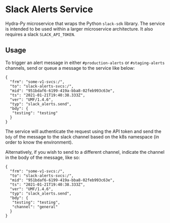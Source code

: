 # Slack Alerts Service

Hydra-Py microservice that wraps the Python `slack-sdk` library. The service is intended to be used within a larger microservice architecture. It also requires a slack `SLACK_API_TOKEN`.


## Usage
To trigger an alert message in either `#production-alerts` or `#staging-alerts` channels, send or queue a message to the service like below:

```
{
  "frm": "some-v1-svcs:/",
  "to": "slack-alerts-svcs:/",
  "mid": "951bdaf6-6199-419a-bba8-02feb993c63e",
  "ts": "2021-01-21T19:40:38.333Z",
  "ver": "UMF/1.4.6",
  "typ": "slack_alerts.send",
  "bdy": {
   "testing": "testing"
  }
}
```

The service will authenticate the request using the API token and send the `bdy` of the message to the slack channel based on the k8s namespace (in order to know the environment).

Alternatively, if you wish to send to a different channel, indicate the channel in the body of the message, like so:

```
{
  "frm": "some-v1-svcs:/",
  "to": "slack-alerts-svcs:/",
  "mid": "951bdaf6-6199-419a-bba8-02feb993c63e",
  "ts": "2021-01-21T19:40:38.333Z",
  "ver": "UMF/1.4.6",
  "typ": "slack_alerts.send",
  "bdy": {
   "testing": "testing",
   "channel": "general"
  }
}
```